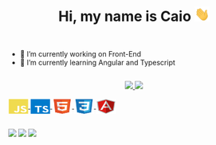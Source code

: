 <h1 align="center">Hi, my name is Caio <img src="https://raw.githubusercontent.com/andreideholte/andreideholte/main/images/hi.gif" width="30px"/></h1>
  
<br/>

- 🔭 I’m currently working on Front-End
- 🌱 I’m currently learning Angular and Typescript

##


<div align="center">
  <a href="https://github.com/caioluiz">
  <img height="180em" src="https://github-readme-stats.vercel.app/api?username=caioluiz&show_icons=true&theme=dracula&include_all_commits=true&count_private=true"/>
  <img height="140em" src="https://github-readme-stats.vercel.app/api/top-langs/?username=caioluiz&layout=compact&langs_count=7&theme=dracula"/>
</div>
  
 <div style="display: inline_block"><br>
  <img align="center" alt="Caio-Js" height="30" width="40" src="https://raw.githubusercontent.com/devicons/devicon/master/icons/javascript/javascript-plain.svg">
  <img align="center" alt="Caio-Ts" height="30" width="40" src="https://raw.githubusercontent.com/devicons/devicon/master/icons/typescript/typescript-plain.svg">
  <img align="center" alt="Caio-HTML" height="30" width="40" src="https://raw.githubusercontent.com/devicons/devicon/master/icons/html5/html5-original.svg">
  <img align="center" alt="Caio-CSS" height="30" width="40" src="https://raw.githubusercontent.com/devicons/devicon/master/icons/css3/css3-original.svg">
  <img align="center" alt="Caio-Angular" height="30" width="40" src="https://raw.githubusercontent.com/devicons/devicon/master/icons/angularjs/angularjs-original.svg">
</div>
  
  ##
 
<div> 
  <a href="https://instagram.com/caioramms" target="_blank"><img src="https://img.shields.io/badge/-Instagram-%23E4405F?style=for-the-badge&logo=instagram&logoColor=white" target="_blank"></a>
  <a href = "mailto:contatocaioluizsouza12@gmail.com"><img src="https://img.shields.io/badge/-Gmail-%23333?style=for-the-badge&logo=gmail&logoColor=white" target="_blank"></a>
  <a href="https://www.linkedin.com/in/caio-luiz" target="_blank"><img src="https://img.shields.io/badge/-LinkedIn-%230077B5?style=for-the-badge&logo=linkedin&logoColor=white" target="_blank"></a> 
 
 
</div>

